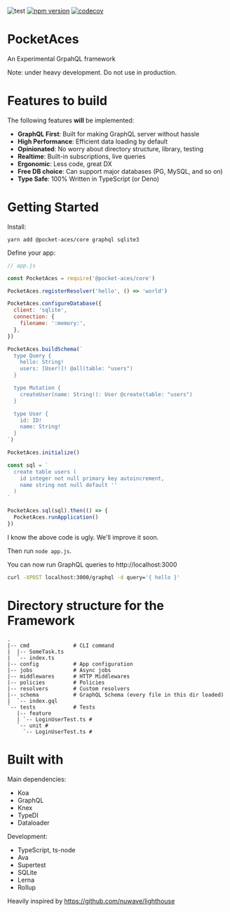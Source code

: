 ![test](https://github.com/acro5piano/PocketAces/workflows/test/badge.svg)
[![npm version](https://badge.fury.io/js/%40pocket-aces%2Fcore.svg)](https://badge.fury.io/js/%40pocket-aces%2Fcore)
[![codecov](https://codecov.io/gh/acro5piano/PocketAces/branch/master/graph/badge.svg)](https://codecov.io/gh/acro5piano/PocketAces)

# PocketAces

An Experimental GrpahQL framework

Note: under heavy development. Do not use in production.

# Features to build

The following features **will** be implemented:

- **GraphQL First**: Built for making GraphQL server without hassle
- **High Performance**: Efficient data loading by default
- **Opinionated**: No worry about directory structure, library, testing
- **Realtime**: Built-in subscriptions, live queries
- **Ergonomic**: Less code, great DX
- **Free DB choice**: Can support major databases (PG, MySQL, and so on)
- **Type Safe**: 100% Written in TypeScript (or Deno)

# Getting Started

Install:

```
yarn add @pocket-aces/core graphql sqlite3
```

Define your app:

```javascript
// app.js

const PocketAces = require('@pocket-aces/core')

PocketAces.registerResolver('hello', () => 'world')

PocketAces.configureDatabase({
  client: 'sqlite',
  connection: {
    filename: ':memory:',
  },
})

PocketAces.buildSchema(`
  type Query {
    hello: String!
    users: [User!]! @all(table: "users")
  }

  type Mutation {
    createUser(name: String!): User @create(table: "users")
  }

  type User {
    id: ID!
    name: String!
  }
`)

PocketAces.initialize()

const sql = `
  create table users (
    id integer not null primary key autoincrement,
    name string not null default ''
  )
`

PocketAces.sql(sql).then(() => {
  PocketAces.runApplication()
})
```

I know the above code is ugly. We'll improve it soon.

Then run `node app.js`.

You can now run GraphQL queries to http://localhost:3000

```bash
curl -XPOST localhost:3000/graphql -d query='{ hello }'
```

# Directory structure for the Framework

```
.
|-- cmd              # CLI command
|  |-- SomeTask.ts
|  `-- index.ts
|-- config           # App configuration
|-- jobs             # Async jobs
|-- middlewares      # HTTP Middlewares
|-- policies         # Policies
|-- resolvers        # Custom resolvers
|-- schema           # GraphQL Schema (every file in this dir loaded)
|  `-- index.gql
`-- tests            # Tests
   |-- feature
   | `-- LoginUserTest.ts #
   `-- unit #
     `-- LoginUserTest.ts #
```

# Built with

Main dependencies:

- Koa
- GraphQL
- Knex
- TypeDI
- Dataloader

Development:

- TypeScript, ts-node
- Ava
- Supertest
- SQLite
- Lerna
- Rollup

Heavily inspired by https://github.com/nuwave/lighthouse
